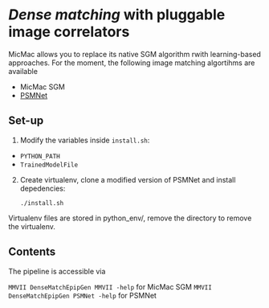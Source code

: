 # *Dense matching* with pluggable image correlators

MicMac allows you to replace its native SGM algorithm rwith learning-based approaches. For the moment, the following image matching algortihms are available
* MicMac SGM
* [PSMNet](https://github.com/JiaRenChang/PSMNet)


## Set-up 

1. Modify the variables inside ```install.sh```:
* ```PYTHON_PATH``` 
* ```TrainedModelFile```

2. Create virtualenv, clone a modified version of PSMNet and install depedencies:

    ```./install.sh```

Virtualenv files are stored in python_env/, remove the directory to remove the virtualenv.

## Contents

The pipeline is accessible via

```MMVII DenseMatchEpipGen MMVII -help``` for MicMac SGM
```MMVII DenseMatchEpipGen PSMNet -help``` for PSMNet
